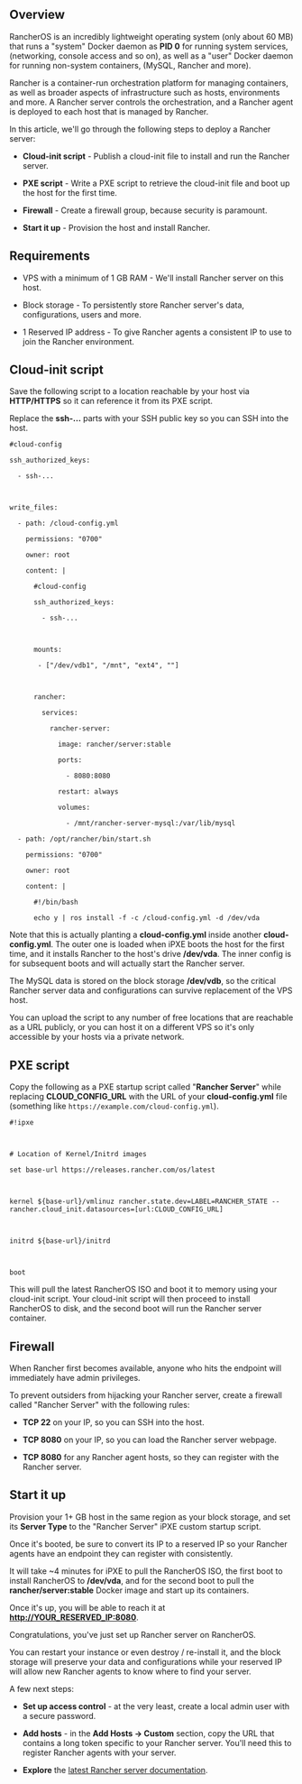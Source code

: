 ## Overview

RancherOS is an incredibly lightweight operating system (only about 60 MB) that runs a "system" Docker daemon as **PID 0** for running system services, (networking, console access and so on), as well as a "user" Docker daemon for running non-system containers, (MySQL, Rancher and more).

Rancher is a container-run orchestration platform for managing containers, as well as broader aspects of infrastructure such as hosts, environments and more. A Rancher server controls the orchestration, and a Rancher agent is deployed to each host that is managed by Rancher.

In this article, we'll go through the following steps to deploy a Rancher server:

-   **Cloud-init script** - Publish a cloud-init file to install and run the Rancher server.
    
-   **PXE script** - Write a PXE script to retrieve the cloud-init file and boot up the host for the first time.
    
-   **Firewall** - Create a firewall group, because security is paramount.
    
-   **Start it up** - Provision the host and install Rancher.
    

## Requirements

-   VPS with a minimum of 1 GB RAM - We'll install Rancher server on this host.
    
-   Block storage - To persistently store Rancher server's data, configurations, users and more.
    
-   1 Reserved IP address - To give Rancher agents a consistent IP to use to join the Rancher environment.
    

## Cloud-init script

Save the following script to a location reachable by your host via **HTTP/HTTPS** so it can reference it from its PXE script.

Replace the **ssh-...** parts with your SSH public key so you can SSH into the host.

```
#cloud-config

ssh_authorized_keys:

  - ssh-...



write_files:

  - path: /cloud-config.yml

    permissions: "0700"

    owner: root

    content: |

      #cloud-config

      ssh_authorized_keys:

        - ssh-...



      mounts:

       - ["/dev/vdb1", "/mnt", "ext4", ""] 



      rancher:

        services:

          rancher-server:

            image: rancher/server:stable

            ports:

              - 8080:8080

            restart: always

            volumes:

              - /mnt/rancher-server-mysql:/var/lib/mysql

  - path: /opt/rancher/bin/start.sh

    permissions: "0700"

    owner: root

    content: |

      #!/bin/bash

      echo y | ros install -f -c /cloud-config.yml -d /dev/vda
```

Note that this is actually planting a **cloud-config.yml** inside another **cloud-config.yml**. The outer one is loaded when iPXE boots the host for the first time, and it installs Rancher to the host's drive **/dev/vda**. The inner config is for subsequent boots and will actually start the Rancher server.

The MySQL data is stored on the block storage **/dev/vdb**, so the critical Rancher server data and configurations can survive replacement of the VPS host.

You can upload the script to any number of free locations that are reachable as a URL publicly, or you can host it on a different VPS so it's only accessible by your hosts via a private network.

## PXE script

Copy the following as a PXE startup script called "**Rancher Server**" while replacing **CLOUD\_CONFIG\_URL** with the URL of your **cloud-config.yml** file (something like `https://example.com/cloud-config.yml`).

```
#!ipxe



# Location of Kernel/Initrd images

set base-url https://releases.rancher.com/os/latest



kernel ${base-url}/vmlinuz rancher.state.dev=LABEL=RANCHER_STATE -- rancher.cloud_init.datasources=[url:CLOUD_CONFIG_URL]



initrd ${base-url}/initrd



boot
```

This will pull the latest RancherOS ISO and boot it to memory using your cloud-init script. Your cloud-init script will then proceed to install RancherOS to disk, and the second boot will run the Rancher server container.

## Firewall

When Rancher first becomes available, anyone who hits the endpoint will immediately have admin privileges.

To prevent outsiders from hijacking your Rancher server, create a firewall called "Rancher Server" with the following rules:

-   **TCP 22** on your IP, so you can SSH into the host.
    
-   **TCP 8080** on your IP, so you can load the Rancher server webpage.
    
-   **TCP 8080** for any Rancher agent hosts, so they can register with the Rancher server.
    

## Start it up

Provision your 1+ GB host in the same region as your block storage, and set its **Server Type** to the "Rancher Server" iPXE custom startup script.

Once it's booted, be sure to convert its IP to a reserved IP so your Rancher agents have an endpoint they can register with consistently.

It will take ~4 minutes for iPXE to pull the RancherOS ISO, the first boot to install RancherOS to **/dev/vda**, and for the second boot to pull the **rancher/server:stable** Docker image and start up its containers.

Once it's up, you will be able to reach it at **[http://YOUR\_RESERVED\_IP:8080](http://your_reserved_ip:8080/)**.

Congratulations, you've just set up Rancher server on RancherOS.

You can restart your instance or even destroy / re-install it, and the block storage will preserve your data and configurations while your reserved IP will allow new Rancher agents to know where to find your server.

A few next steps:

-   **Set up access control** - at the very least, create a local admin user with a secure password.
    
-   **Add hosts** - in the **Add Hosts -> Custom** section, copy the URL that contains a long token specific to your Rancher server. You'll need this to register Rancher agents with your server.
    
-   **Explore** the [latest Rancher server documentation](http://rancher.com/docs/rancher/latest/en/).